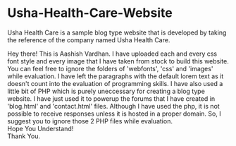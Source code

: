 # Usha-Health-Care-Website
Usha Health Care is a sample blog type website that is developed by taking the reference of the company named Usha Health Care.

Hey there!
This is Aashish Vardhan. I have uploaded each and every css font style and every image that I have taken from stock to build this website. You can feel free to ignore the folders of 'webfonts', 'css' and 'images' while evaluation. I have left the paragraphs with the default lorem text as it doesn't count into the evaluation of programming skills. I have also used a little bit of PHP which is purely uneccessary for creating a blog type website. I have just used it to powerup the forums that I have created in 'blog.html' and 'contact.html' files. Although I have used the php, it is not possible to receive responses unless it is hosted in a proper domain. So, I suggest you to ignore those 2 PHP files while evaluation.
<br>Hope You Understand!
<br>Thank You.
